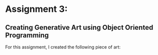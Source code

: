 # Assignment 3: 

## Creating Generative Art using Object Oriented Programming

For this assignment, I created the following piece of art:

